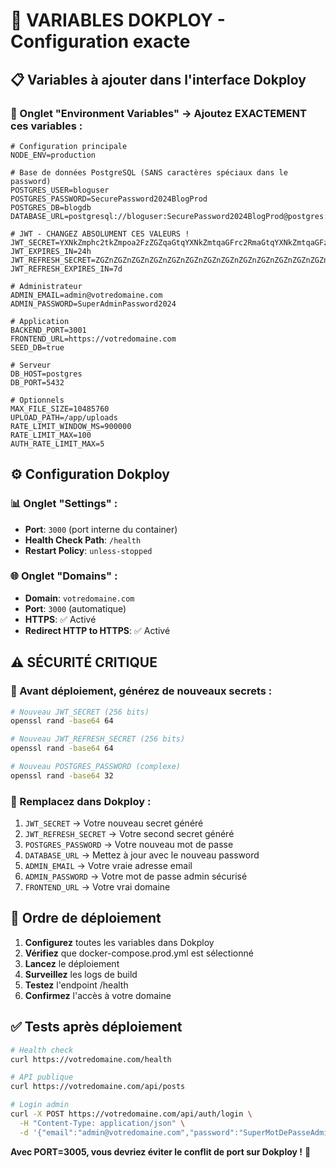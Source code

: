 # 🚀 VARIABLES DOKPLOY - Configuration exacte

## 📋 Variables à ajouter dans l'interface Dokploy

### 🔧 Onglet "Environment Variables" → Ajoutez EXACTEMENT ces variables :

```env
# Configuration principale
NODE_ENV=production

# Base de données PostgreSQL (SANS caractères spéciaux dans le password)
POSTGRES_USER=bloguser
POSTGRES_PASSWORD=SecurePassword2024BlogProd
POSTGRES_DB=blogdb
DATABASE_URL=postgresql://bloguser:SecurePassword2024BlogProd@postgres:5432/blogdb

# JWT - CHANGEZ ABSOLUMENT CES VALEURS !
JWT_SECRET=YXNkZmphc2tkZmpoa2FzZGZqaGtqYXNkZmtqaGFrc2RmaGtqYXNkZmtqaGFzZGZramhhc2Rma2poYWtm
JWT_EXPIRES_IN=24h
JWT_REFRESH_SECRET=ZGZnZGZnZGZnZGZnZGZnZGZnZGZnZGZnZGZnZGZnZGZnZGZnZGZnZGZnZGZnZGZnZGZnZGZnZGY=
JWT_REFRESH_EXPIRES_IN=7d

# Administrateur
ADMIN_EMAIL=admin@votredomaine.com
ADMIN_PASSWORD=SuperAdminPassword2024

# Application
BACKEND_PORT=3001
FRONTEND_URL=https://votredomaine.com
SEED_DB=true

# Serveur
DB_HOST=postgres
DB_PORT=5432

# Optionnels
MAX_FILE_SIZE=10485760
UPLOAD_PATH=/app/uploads
RATE_LIMIT_WINDOW_MS=900000
RATE_LIMIT_MAX=100
AUTH_RATE_LIMIT_MAX=5
```

## ⚙️ Configuration Dokploy

### 📊 Onglet "Settings" :
- **Port**: `3000` (port interne du container)
- **Health Check Path**: `/health`
- **Restart Policy**: `unless-stopped`

### 🌐 Onglet "Domains" :
- **Domain**: `votredomaine.com`
- **Port**: `3000` (automatique)
- **HTTPS**: ✅ Activé
- **Redirect HTTP to HTTPS**: ✅ Activé

## ⚠️ SÉCURITÉ CRITIQUE

### 🔐 Avant déploiement, générez de nouveaux secrets :

```bash
# Nouveau JWT_SECRET (256 bits)
openssl rand -base64 64

# Nouveau JWT_REFRESH_SECRET (256 bits)
openssl rand -base64 64

# Nouveau POSTGRES_PASSWORD (complexe)
openssl rand -base64 32
```

### 🔄 Remplacez dans Dokploy :
1. `JWT_SECRET` → Votre nouveau secret généré
2. `JWT_REFRESH_SECRET` → Votre second secret généré  
3. `POSTGRES_PASSWORD` → Votre nouveau mot de passe
4. `DATABASE_URL` → Mettez à jour avec le nouveau password
5. `ADMIN_EMAIL` → Votre vraie adresse email
6. `ADMIN_PASSWORD` → Votre mot de passe admin sécurisé
7. `FRONTEND_URL` → Votre vrai domaine

## 🚀 Ordre de déploiement

1. **Configurez** toutes les variables dans Dokploy
2. **Vérifiez** que docker-compose.prod.yml est sélectionné
3. **Lancez** le déploiement
4. **Surveillez** les logs de build
5. **Testez** l'endpoint /health
6. **Confirmez** l'accès à votre domaine

## ✅ Tests après déploiement

```bash
# Health check
curl https://votredomaine.com/health

# API publique
curl https://votredomaine.com/api/posts

# Login admin  
curl -X POST https://votredomaine.com/api/auth/login \
  -H "Content-Type: application/json" \
  -d '{"email":"admin@votredomaine.com","password":"SuperMotDePasseAdmin2024!@#"}'
```

**Avec PORT=3005, vous devriez éviter le conflit de port sur Dokploy !** 🎯